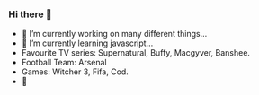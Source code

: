 ### Hi there 👋

- 🔭 I’m currently working on many different things...
- 🌱 I’m currently learning javascript...
-  Favourite TV series: Supernatural, Buffy, Macgyver, Banshee.
-  Football Team: Arsenal
-  Games: Witcher 3, Fifa, Cod.
- :muscle:

